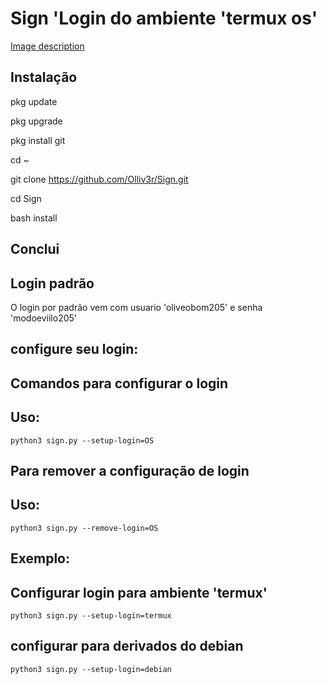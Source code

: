 # Sign 'Login do ambiente 'termux os'


[Image description](https://raw.githubusercontent.com/Olliv3r/Sign/master/config/img/logo1.png)

 
Instalação
----


pkg update

pkg upgrade

pkg install git

cd ~

git clone https://github.com/Olliv3r/Sign.git

cd Sign

bash install

Conclui
-----




Login padrão
----


O login por padrão vem com usuario 'oliveobom205' e senha 'modoeviilo205'



configure seu login:
----



Comandos para configurar o login
-----

Uso:
------
	python3 sign.py --setup-login=OS


Para remover a configuração de login
-----

Uso:
------
	python3 sign.py --remove-login=OS




Exemplo: 
-----


Configurar login para ambiente 'termux'
------

	python3 sign.py --setup-login=termux

configurar para derivados do debian
------

	python3 sign.py --setup-login=debian
